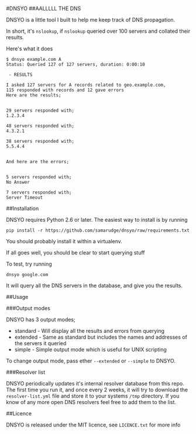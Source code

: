 #DNSYO
##AALLLLL THE DNS

DNSYO is a little tool I built to help me keep track of DNS propagation.

In short, it's `nslookup`, if `nslookup` queried over 100 servers and collated their results.

Here's what it does

    $ dnsyo example.com A
    Status: Queried 127 of 127 servers, duration: 0:00:10

     - RESULTS

    I asked 127 servers for A records related to geo.example.com,
    115 responded with records and 12 gave errors
    Here are the results;


    29 servers responded with;
    1.2.3.4

    48 servers responded with;
    4.3.2.1

    38 servers responded with;
    5.5.4.4


    And here are the errors;


    5 servers responded with;
    No Answer

    7 servers responded with;
    Server Timeout

##Installation

DNSYO requires Python 2.6 or later. The easiest way to install is by running

    pip install -r https://github.com/samarudge/dnsyo/raw/requirements.txt

You should probably install it within a virtualenv.

If all goes well, you should be clear to start querying stuff

To test, try running

    dnsyo google.com

It will query all the DNS servers in the database, and give you the results.

##Usage

###Output modes

DNSYO has 3 output modes;

  * standard - Will display all the results and errors from querying
  * extended - Same as standard but includes the names and addresses of the servers it queried
  * simple - Simple output mode which is useful for UNIX scripting

To change output mode, pass ether `--extended` or `--simple` to DNSYO.

###Resolver list

DNSYO periodically updates it's internal resolver database from this repo. The first time you run it, and once every 2 weeks, it will try to download the `resolver-list.yml` file and store it to your systems `/tmp` directory. If you know of any more open DNS resolvers feel free to add them to the list.

##Licence

DNSYO is released under the MIT licence, see `LICENCE.txt` for more info